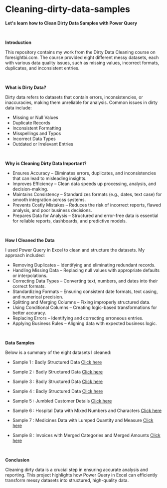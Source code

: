 # Cleaning-dirty-data-samples

**Let's learn how to Clean Dirty Data Samples with Power Query**


<br>

**Introduction** 

This repository contains my work from the Dirty Data Cleaning course on foresightbi.com. The course provided eight different messy datasets, each with various data quality issues, such as missing values, incorrect formats, duplicates, and inconsistent entries.

<br>

**What is Dirty Data?**

Dirty data refers to datasets that contain errors, inconsistencies, or inaccuracies, making them unreliable for analysis. Common issues in dirty data include:

* Missing or Null Values 
* Duplicate Records
* Inconsistent Formatting
* Misspellings and Typos
* Incorrect Data Types
* Outdated or Irrelevant Entries

<br>

**Why is Cleaning Dirty Data Important?**

* Ensures Accuracy – Eliminates errors, duplicates, and inconsistencies that can lead to misleading insights.
* Improves Efficiency – Clean data speeds up processing, analysis, and decision-making.
* Maintains Consistency – Standardizes formats (e.g., dates, text case) for smooth integration across systems.
* Prevents Costly Mistakes – Reduces the risk of incorrect reports, flawed analysis, and poor business decisions.
* Prepares Data for Analysis – Structured and error-free data is essential for reliable reports, dashboards, and predictive models.

<br>

**How I Cleaned the Data**

I used Power Query in Excel to clean and structure the datasets. My approach included:

* Removing Duplicates – Identifying and eliminating redundant records.
* Handling Missing Data – Replacing null values with appropriate defaults or interpolations.
* Correcting Data Types – Converting text, numbers, and dates into their correct formats.
* Standardizing Formats – Ensuring consistent date formats, text casing, and numerical precision.
* Splitting and Merging Columns – Fixing improperly structured data.
* Using Conditional Columns – Creating logic-based transformations for better accuracy.
* Replacing Errors – Identifying and correcting erroneous entries.
* Applying Business Rules – Aligning data with expected business logic.

<br>

**Data Samples**

Below is a summary of the eight datasets I cleaned:

* Sample 1 : Badly Structured Data
  [Click here](https://github.com/ojalp26/Cleaning-dirty-data-samples/tree/main/Sample%201)

* Sample 2 : Badly Structured Data
  [Click here](https://github.com/ojalp26/Cleaning-dirty-data-samples/tree/main/Sample%202)

* Sample 3 : Badly Structured Data
  [Click here](https://github.com/ojalp26/Cleaning-dirty-data-samples/tree/main/Sample%203)

* Sample 4 : Badly Structured Data
  [Click here](https://github.com/ojalp26/Cleaning-dirty-data-samples/tree/main/Sample%204)

* Sample 5 : Jumbled Customer Details
  [Click here](https://github.com/ojalp26/Cleaning-dirty-data-samples/tree/main/Sample%205)

* Sample 6 : Hospital Data with Mixed Numbers and Characters
  [Click here](https://github.com/ojalp26/Cleaning-dirty-data-samples/tree/main/Sample%206)

* Sample 7 : Medicines Data with Lumped Quantity and Measure
  [Click here](https://github.com/ojalp26/Cleaning-dirty-data-samples/tree/main/Sample%207)

* Sample 8 : Invoices with Merged Categories and Merged Amounts
  [Click here](https://github.com/ojalp26/Cleaning-dirty-data-samples/tree/main/Sample%208)


<br>

**Conclusion**

Cleaning dirty data is a crucial step in ensuring accurate analysis and reporting. This project highlights how Power Query in Excel can efficiently transform messy datasets into structured, high-quality data.
